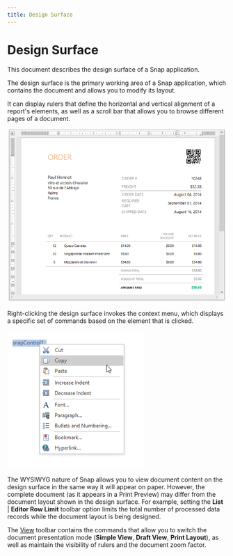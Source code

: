 ```yaml
---
title: Design Surface
---
```

# Design Surface
This document describes the design surface of a Snap application.

The design surface is the primary working area of a Snap application, which contains the document and allows you to modify its layout.

It can display rulers that define the horizontal and vertical alignment of a report's elements, as well as a scroll bar that allows you to browse different pages of a document.

![snap-report-editing-surface](../../../../images/Img19491.png)

Right-clicking the design surface invokes the context menu, which displays a specific set of commands based on the element that is clicked.

![snap-design-surface-context-menu](../../../../images/Img21370.png)

The WYSIWYG nature of Snap allows you to view document content on the design surface in the same way it will appear on paper. However, the complete document (as it appears in a Print Preview) may differ from the document layout shown in the design surface. For example, setting the **List** | **Editor Row Limit** toolbar option limits the total number of processed data records while the document layout is being designed.

The [View](../../../../../interface-elements-for-desktop/articles/snap-reporting-engine/graphical-user-interface/main-toolbar/general-tools-view.md) toolbar contains the commands that allow you to switch the document presentation mode (**Simple View**, **Draft View**, **Print Layout**), as well as maintain the visibility of rulers and the document zoom factor.